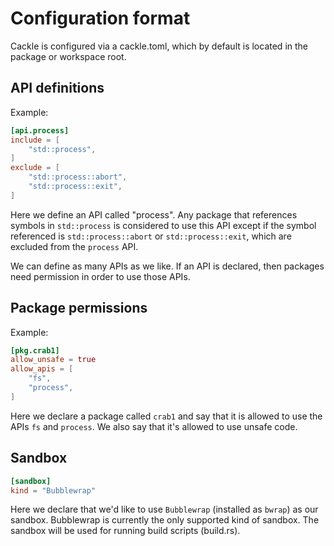 # Configuration format

Cackle is configured via a cackle.toml, which by default is located in the package or workspace
root.

## API definitions

Example:

```toml
[api.process]
include = [
    "std::process",
]
exclude = [
    "std::process::abort",
    "std::process::exit",
]
```

Here we define an API called "process". Any package that references symbols in `std::process` is
considered to use this API except if the symbol referenced is `std::process::abort` or
`std::process::exit`, which are excluded from the `process` API.

We can define as many APIs as we like. If an API is declared, then packages need permission in order
to use those APIs.

## Package permissions

Example:

```toml
[pkg.crab1]
allow_unsafe = true
allow_apis = [
    "fs",
    "process",
]
```

Here we declare a package called `crab1` and say that it is allowed to use the APIs `fs` and
`process`. We also say that it's allowed to use unsafe code.

## Sandbox

```toml
[sandbox]
kind = "Bubblewrap"
```

Here we declare that we'd like to use `Bubblewrap` (installed as `bwrap`) as our sandbox. Bubblewrap
is currently the only supported kind of sandbox. The sandbox will be used for running build scripts
(build.rs).
